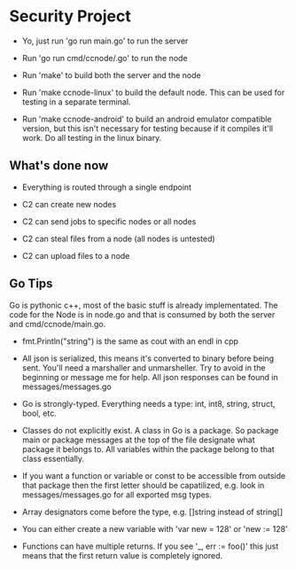 <h1>Security Project</h1>

* Yo, just run 'go run main.go' to run the server

* Run 'go run cmd/ccnode/.go' to run the node

* Run 'make' to build both the server and the node

* Run 'make ccnode-linux' to build the default node. This can be used for testing in a separate terminal.

* Run 'make ccnode-android' to build an android emulator compatible version, but this isn't necessary for testing because if it compiles it'll work. Do all testing in the linux binary.

<h2>What's done now</h2>

* Everything is routed through a single endpoint

* C2 can create new nodes

* C2 can send jobs to specific nodes or all nodes

* C2 can steal files from a node (all nodes is untested)

* C2 can upload files to a node

<h2>Go Tips</h2>

Go is pythonic c++, most of the basic stuff is already implementated. The code for the Node is in node.go and that is consumed by both the server and cmd/ccnode/main.go.

* fmt.Println("string") is the same as cout with an endl in cpp

* All json is serialized, this means it's converted to binary before being sent. You'll need a marshaller and unmarsheller. Try to avoid in the beginning or message me for help. All json responses can be found in messages/messages.go

* Go is strongly-typed. Everything needs a type: int, int8, string, struct, bool, etc.

* Classes do not explicitly exist. A class in Go is a package. So package main or package messages at the top of the file designate what package it belongs to. All variables within the package belong to that class essentially.

* If you want a function or variable or const to be accessible from outside that package then the first letter should be capatilized, e.g. look in messages/messages.go for all exported msg types.

* Array designators come before the type, e.g. []string instead of string[]

* You can either create a new variable with 'var new = 128' or 'new := 128'

* Functions can have multiple returns. If you see '_, err := foo()' this just means that the first return value is completely ignored.
